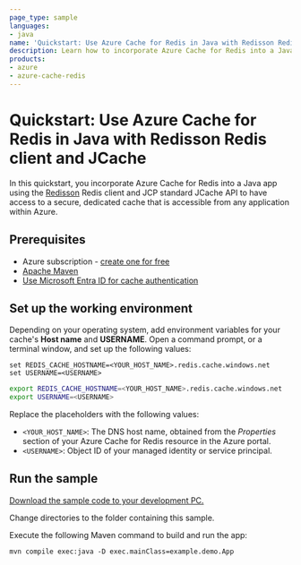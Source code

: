 ```yaml
---
page_type: sample
languages:
- java
name: 'Quickstart: Use Azure Cache for Redis in Java with Redisson Redis client and JCache'
description: Learn how to incorporate Azure Cache for Redis into a Java app using the Redisson Redis client and JCache.
products:
- azure
- azure-cache-redis
---
```

# Quickstart: Use Azure Cache for Redis in Java with Redisson Redis client and JCache

In this quickstart, you incorporate Azure Cache for Redis into a Java app using the [Redisson](https://redisson.org/) Redis client and JCP standard JCache API to have access to a secure, dedicated cache that is accessible from any application within Azure.

## Prerequisites

- Azure subscription - [create one for free](https://azure.microsoft.com/free/)
- [Apache Maven](https://maven.apache.org/download.cgi)
- [Use Microsoft Entra ID for cache authentication](https://learn.microsoft.com/azure/azure-cache-for-redis/cache-azure-active-directory-for-authentication)


## Set up the working environment

Depending on your operating system, add environment variables for your cache's **Host name** and **USERNAME**. Open a command prompt, or a terminal window, and set up the following values:

```CMD
set REDIS_CACHE_HOSTNAME=<YOUR_HOST_NAME>.redis.cache.windows.net
set USERNAME=<USERNAME>
```

```bash
export REDIS_CACHE_HOSTNAME=<YOUR_HOST_NAME>.redis.cache.windows.net
export USERNAME=<USERNAME>
```

Replace the placeholders with the following values:

- `<YOUR_HOST_NAME>`: The DNS host name, obtained from the *Properties* section of your Azure Cache for Redis resource in the Azure portal.
- `<USERNAME>`: Object ID of your managed identity or service principal.

## Run the sample

[Download the sample code to your development PC.](/README.md#get-the-samples)

Change directories to the folder containing this sample.

Execute the following Maven command to build and run the app:

```CMD
mvn compile exec:java -D exec.mainClass=example.demo.App
```
